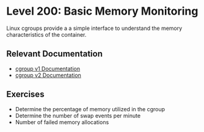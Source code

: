 # Level 200: Basic Memory Monitoring
Linux cgroups provide a a simple interface to understand the memory characteristics of the container.

## Relevant Documentation
* [cgroup v1 Documentation](https://www.kernel.org/doc/Documentation/cgroup-v1/memory.txt)
* [cgroup v2 Documentation](https://www.kernel.org/doc/Documentation/cgroup-v2.txt)

## Exercises
* Determine the percentage of memory utilized in the cgroup
* Determine the number of swap events per minute
* Number of failed memory allocations
